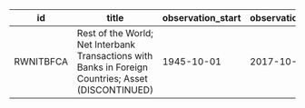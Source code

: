 | id        | title                                                                                               | observation_start   | observation_end   |
|-----------|-----------------------------------------------------------------------------------------------------|---------------------|-------------------|
| RWNITBFCA | Rest of the World; Net Interbank Transactions with Banks in Foreign Countries; Asset (DISCONTINUED) | 1945-10-01          | 2017-10-01        |